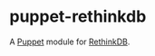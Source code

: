 # puppet-rethinkdb
A [Puppet](https://puppetlabs.com/) module for [RethinkDB](http://www.rethinkdb.com/).
